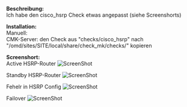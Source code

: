 **Beschreibung:**  
Ich habe den cisco_hsrp Check etwas angepasst (siehe Screenshorts)

**Installation:**  
Manuell:  
CMK-Server: den Check aus "checks/cisco_hsrp" nach "/omd/sites/SITE/local/share/check_mk/checks/" kopieren  



**Screenshort:**  
Active HSRP-Router
![ScreenShot](https://github.com/christianbur/check_mk/blob/master/cisco_hsrp/2.png)

Standby HSRP-Router
![ScreenShot](https://github.com/christianbur/check_mk/blob/master/cisco_hsrp/1.png)

Fehelr in HSRP Config
![ScreenShot](https://github.com/christianbur/check_mk/blob/master/cisco_hsrp/3.png)

Failover
![ScreenShot](https://github.com/christianbur/check_mk/blob/master/cisco_hsrp/4.png)

